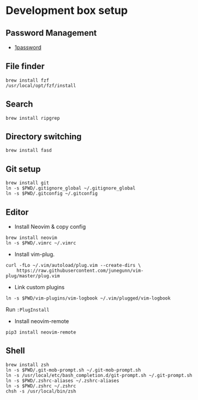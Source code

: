 # Development box setup

## Password Management

* [1password][1password] 

[1password]: https://1password.com/downloads/

## File finder

```
brew install fzf
/usr/local/opt/fzf/install
```

## Search

```
brew install ripgrep
```

## Directory switching

```
brew install fasd
```

## Git setup

```
brew install git
ln -s $PWD/.gitignore_global ~/.gitignore_global
ln -s $PWD/.gitconfig ~/.gitconfig
```

## Editor

* Install Neovim & copy config

```
brew install neovim
ln -s $PWD/.vimrc ~/.vimrc
```

* Install vim-plug.

```
curl -fLo ~/.vim/autoload/plug.vim --create-dirs \
    https://raw.githubusercontent.com/junegunn/vim-plug/master/plug.vim
```

* Link custom plugins

```
ln -s $PWD/vim-plugins/vim-logbook ~/.vim/plugged/vim-logbook
```

Run `:PlugInstall`

* Install neovim-remote

```
pip3 install neovim-remote
```

## Shell

```
brew install zsh
ln -s $PWD/.git-mob-prompt.sh ~/.git-mob-prompt.sh
ln -s /usr/local/etc/bash_completion.d/git-prompt.sh ~/.git-prompt.sh
ln -s $PWD/.zshrc-aliases ~/.zshrc-aliases
ln -s $PWD/.zshrc ~/.zshrc
chsh -s /usr/local/bin/zsh
```
